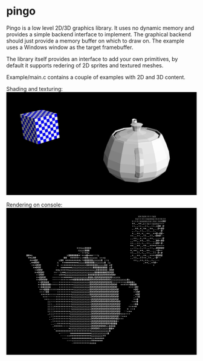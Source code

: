 # pingo

Pingo is a low level 2D/3D graphics library. It uses no dynamic memory and provides a simple backend interface to implement. The graphical backend should just provide a memory buffer on which to draw on. The example uses a Windows window as the target framebuffer.

The library itself provides an interface to add your own primitives, by default it supports redering of 2D sprites and textured meshes.

Example/main.c contains a couple of examples with 2D and 3D content. 

Shading and texturing:
![Example](/example/shading.png)


Rendering on console:
![Example](/example/console.png)
